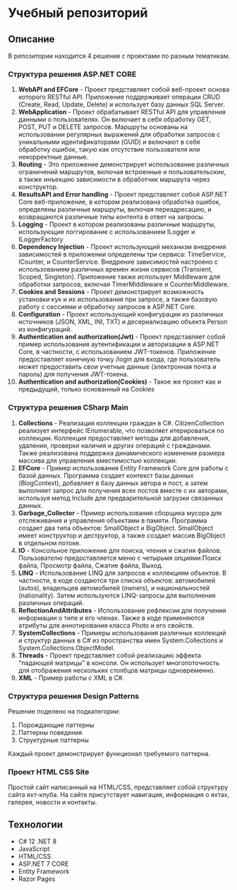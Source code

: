 # Учебный репозиторий

## Описание

В репозитории находится 4 решения с проектами по разным тематикам.


### Структура решения ASP.NET CORE

1. **WebAPI and EFCore** - Проект представляет собой веб-проект основа которого RESTful API. Приложение поддерживает операции CRUD (Create, Read, Update, Delete) и использует базу данных SQL Server.
2. **WebApplication** - Проект обрабатывает RESTful API для управления данными о пользователях. Он включает в себя обработку GET, POST, PUT и DELETE запросов. Маршруты основаны на использовании регулярных выражений для обработки запросов с уникальными идентификаторами (GUID) и включают в себя обработку ошибок, такую как отсутствие пользователя или некорректные данные.
3. **Routing** - Это приложение демонстрирует использование различных ограничений маршрутов, включая встроенные и пользовательские, а также инъекцию зависимости в обработчик маршрута через конструктор.
4. **ResultsAPI and Error handling** - Проект представляет собой ASP.NET Core веб-приложение, в котором реализована обработка ошибок, определены различные маршруты, включая переадресацию, и возвращаются различные типы контента в ответ на запросы. 
5. **Logging** - Проект в котором реализованы различные маршруты, использующие логгирование с использованием ILogger и ILoggerFactory
6. **Dependency Injection** - Проект использующий механизм внедрения зависимостей в приложении определены три сервиса: TimeService, ICounter, и CounterService. Внедрение зависимостей настроено с использованием различных времен жизни сервисов (Transient, Scoped, Singleton). Приложение также использует Middleware для обработки запросов, включая TimerMiddleware и CounterMiddleware.
7. **Cookies and Sessions** - Проект демонстрирует возможность установки кук и их использования при запросе, а также базовую работу с сессиями и обработку запросов в ASP.NET Core.
8. **Configuration** - Проект использующий конфигурации из различных источников (JSON, XML, INI, TXT) и десериализацию объекта Person из конфигураций.
9. **Authentication and authorization(Jwt)** - Проект представляет собой пример использования аутентификации и авторизации в ASP.NET Core, в частности, с использованием JWT-токенов. Приложение предоставляет конечную точку /login для входа, где пользователь может предоставить свои учетные данные (электронная почта и пароль) для получения JWT-токена.
10. **Authentication and authorization(Cookies)** - Такое же проект как и предыдущий, только основанный на Cookies

### Структура решения CSharp Main

1. **Collections** - Реализация коллекции граждан в C#. CitizenCollection реализует интерфейс IEnumerable, что позволяет итерироваться по коллекции. Коллекция предоставляет методы для добавления, удаления, проверки наличия и других операций с гражданами. Также реализована поддержка динамического изменения размера массива для управления вместимостью коллекции.
2. **EFCore** - Пример использования Entity Framework Core для работы с базой данных. Программа создает контекст базы данных (BlogContext), добавляет в базу данных автора и пост, а затем выполняет запрос для получения всех постов вместе с их авторами, используя метод Include для предварительной загрузки связанных данных. 
3. **Garbage_Collector** - Пример использования сборщика мусора для отслеживания и управления объектами в памяти. Программа создает два типа объектов: SmallObject и BigObject. SmallObject имеет конструктор и деструктор, а также создает массив BigObject в отдельном потоке.
4. **IO** - Консольное приложение для поиска, чтения и сжатия файлов. Пользователю предоставляется меню с четырьмя опциями:Поиск файла, Просмотр файла, Сжатие файла, Выход.
5. **LINQ** - Использование LINQ для запросов к коллекциям объектов. В частности, в коде создаются три списка объектов: автомобилей (autos), владельцев автомобилей (owners), и национальностей (nationality). Затем используются LINQ-запросы для выполнения различных операций.
6. **ReflectionAndAttributes** - Использование рефлексии для получения информации о типе и его членах. Также в коде применяются атрибуты для аннотирования класса Photo и его свойств.
7. **SystemCollections** - Примеры использования различных коллекций и структур данных в C# из пространства имен System.Collections и System.Collections.ObjectModel.
8. **Threads** - Проект представляет собой реализацию эффекта "падающей матрицы" в консоли. Он использует многопоточность для отображения нескольких столбцов матрицы одновременно. 
9. **XML** - Пример работы с XML в C#.

### Структура решения Design Patterns

Решение поделено на подкатегории: 
1. Порождающие паттерны
2. Паттерны поведения
3. Структурные паттерны

Каждый проект демонстрирует функционал требуемого паттерна.

### Проект HTML CSS Site
Простой сайт написанный на HTML/CSS, представляет собой структуру сайта яхт-клуба. На сайте присутствует навигация, информация о яхтах, галерея, новости и контакты. 

## Технологии

- C# 12 .NET 8
- JavaScript
- HTML/CSS
- ASP.NET 7 CORE
- Entity Framework
- Razor Pages
